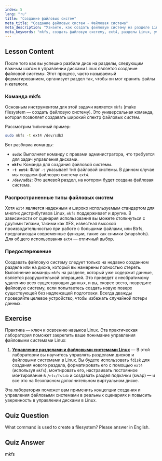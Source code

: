 ```yaml
---
index: 5
lang: "ru"
title: "Создание файловых систем"
meta_title: "Создание файловых систем - Файловая система"
meta_description: "Узнайте, как создать файловую систему на разделе Linux с помощью команды mkfs. Это руководство для начинающих охватывает управление дисками, форматирование в ext4 и основные шаги по разделению дисков Linux."
meta_keywords: "mkfs, создать файловую систему, ext4, разделы Linux, учебник Linux, Linux для начинающих, управление дисками, руководство Linux, форматировать диск Linux"
---
```


## Lesson Content

После того как вы успешно разбили диск на разделы, следующим важным шагом в управлении дисками Linux является создание файловой системы. Этот процесс, часто называемый форматированием, организует раздел так, чтобы он мог хранить файлы и каталоги.

### Команда mkfs

Основным инструментом для этой задачи является `mkfs` (make filesystem — создать файловую систему). Это универсальная команда, которая позволяет создавать широкий спектр файловых систем.

Рассмотрим типичный пример:

```bash
sudo mkfs -t ext4 /dev/sdb2
```

Вот разбивка команды:

- **`sudo`**: Выполняет команду с правами администратора, что требуется для задач управления дисками.
- **`mkfs`**: Команда для создания файловой системы.
- **`-t ext4`**: Флаг `-t` указывает тип файловой системы. В данном случае мы создаем файловую систему `ext4`.
- **`/dev/sdb2`**: Это целевой раздел, на котором будет создана файловая система.

### Распространенные типы файловых систем

Хотя `ext4` является надежным и широко используемым стандартом для многих дистрибутивов Linux, `mkfs` поддерживает и другие. В зависимости от сценария использования вы можете столкнуться с другими типами, такими как XFS, известная высокой производительностью при работе с большими файлами, или Btrfs, предлагающая современные функции, такие как снимки (snapshots). Для общего использования `ext4` — отличный выбор.

### Предостережение

Создавать файловую систему следует только на недавно созданном разделе или на диске, который вы намерены полностью стереть. Выполнение команды `mkfs` на разделе, который уже содержит данные, является разрушительной операцией. Это приведет к необратимому удалению всех существующих данных, и вы, скорее всего, повредите файловую систему, если попытаетесь создать новую поверх существующей без надлежащей подготовки. Всегда дважды проверяйте целевое устройство, чтобы избежать случайной потери данных.

## Exercise

Практика — ключ к освоению навыков Linux. Эта практическая лаборатория поможет закрепить ваше понимание управления файловыми системами Linux:

1.  **[Управление разделами и файловыми системами Linux](https://labex.io/ru/labs/comptia-manage-linux-partitions-and-filesystems-590845)** — В этой лаборатории вы научитесь управлять разделами дисков и файловыми системами в Linux. Вы будете использовать `fdisk` для создания нового раздела, форматировать его с помощью `ext4` (используя `mkfs`), монтировать его, настраивать постоянное монтирование в `/etc/fstab` и создавать раздел подкачки (swap) — и все это на безопасном дополнительном виртуальном диске.

Эта лаборатория поможет вам применить концепции создания и управления файловыми системами в реальных сценариях и повысить уверенность в управлении дисками в Linux.

## Quiz Question

What command is used to create a filesystem? Please answer in English.

## Quiz Answer

mkfs
